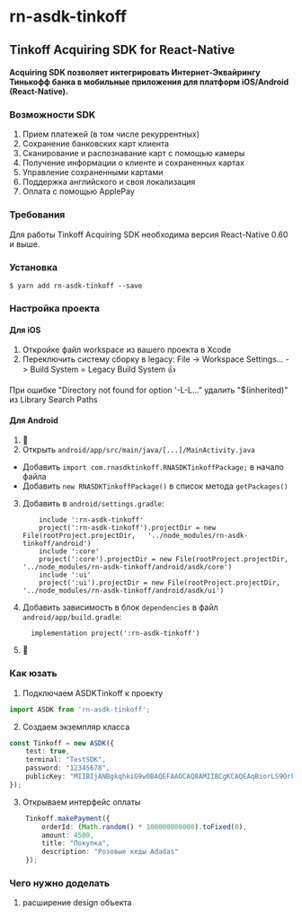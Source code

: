 
# rn-asdk-tinkoff

## Tinkoff Acquiring SDK for React-Native

#### Acquiring SDK позволяет интегрировать Интернет-Эквайрингу Тинькофф банка в мобильные приложения для платформ iOS/Android (React-Native).

### Возможности SDK

1. Прием платежей (в том числе рекуррентных)
2. Сохранение банковских карт клиента
3. Сканирование и распознавание карт с помощью камеры
4. Получение информации о клиенте и сохраненных картах
5. Управление сохраненными картами
6. Поддержка английского и своя локализация
7. Оплата с помощью ApplePay

### Требования

Для работы Tinkoff Acquiring SDK необходима версия React-Native 0.60 и выше.

### Установка

`$ yarn add rn-asdk-tinkoff --save`

### Настройка проекта

#### Для iOS

1. Откройке файл workspace из вашего проекта в Xcode
2. Переключить систему сборку в legacy: File -> Workspace Settings... -> Build System = Legacy Build System 👍

При ошибке "Directory not found for option '-L-L..." удалить "$(inherited)" из Library Search Paths

#### Для Android

1. 🙏
2. Открыть `android/app/src/main/java/[...]/MainActivity.java`
  - Добавить `import com.rnasdktinkoff.RNASDKTinkoffPackage;` в начало файла
  - Добавить `new RNASDKTinkoffPackage()` в список метода `getPackages()`
3. Добавить в `android/settings.gradle`:
  	```
		include ':rn-asdk-tinkoff'
		project(':rn-asdk-tinkoff').projectDir = new File(rootProject.projectDir, 	'../node_modules/rn-asdk-tinkoff/android')
		include ':core'
		project(':core').projectDir = new File(rootProject.projectDir, 	'../node_modules/rn-asdk-tinkoff/android/asdk/core')
		include ':ui'
		project(':ui').projectDir = new File(rootProject.projectDir, '../node_modules/rn-asdk-tinkoff/android/asdk/ui')
  	```
4. Добавить зависимость в блок `dependencies` в файл `android/app/build.gradle`:
  	```
      implementation project(':rn-asdk-tinkoff')
  	```
5. 🙏

### Как юзать

1. Подключаем ASDKTinkoff к проекту

```typescript
import ASDK from 'rn-asdk-tinkoff';

```
2. Создаем экземпляр класса

```typescript
const Tinkoff = new ASDK({
	test: true,
	terminal: "TestSDK",
	password: "12345678",
	publicKey: "MIIBIjANBgkqhkiG9w0BAQEFAAOCAQ8AMIIBCgKCAQEAqBiorLS9OrFPezixO5lSsF+HiZPFQWDO7x8gBJp4m86Wwz7ePNE8ZV4sUAZBqphdqSpXkybM4CJwxdj5R5q9+RHsb1dbMjThTXniwPpJdw4WKqG5/cLDrPGJY9NnPifBhA/MthASzoB+60+jCwkFmf8xEE9rZdoJUc2p9FL4wxKQPOuxCqL2iWOxAO8pxJBAxFojioVu422RWaQvoOMuZzhqUEpxA9T62lN8t3jj9QfHXaL4Ht8kRaa2JlaURtPJB5iBM+4pBDnqObNS5NFcXOxloZX4+M8zXaFh70jqWfiCzjyhaFg3rTPE2ClseOdS7DLwfB2kNP3K0GuPuLzsMwIDAQAB",
});

```

3. Открываем интерфейс оплаты

```typescript
	Tinkoff.makePayment({
		orderId: (Math.random() * 100000000000).toFixed(0),
		amount: 4500,
		title: "Покупка",
		description: "Розовые кеды Adadas"
	});

```

### Чего нужно доделать

1. расширение design объекта
  
